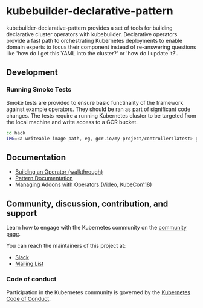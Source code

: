 # kubebuilder-declarative-pattern

kubebuilder-declarative-pattern provides a set of tools for building declarative cluster operators with kubebuilder. Declarative operators provide a fast path to orchestrating Kubernetes deployments to enable domain experts to focus their component instead of re-answering questions like 'how do I get this YAML into the cluster?' or 'how do I update it?'.

## Development

### Running Smoke Tests

Smoke tests are provided to ensure basic functinality of the framework against example operators. They should be ran as part of significant code changes. The tests require a running Kubernetes cluster to be targeted from the local machine and write access to a GCR bucket.

```bash
cd hack
IMG=<a writeable image path, eg, gcr.io/my-project/controller:latest> go run smoketest.go
```

## Documentation

- [Building an Operator (walkthrough)](./docs/addon/walkthrough/README.md)
- [Pattern Documentation](https://godoc.org/sigs.k8s.io/kubebuilder-declarative-pattern/pkg/patterns)
- [Managing Addons with Operators (Video, KubeCon'18)](https://www.youtube.com/watch?v=LPejvfBR5_w)

## Community, discussion, contribution, and support

Learn how to engage with the Kubernetes community on the [community page](http://kubernetes.io/community/).

You can reach the maintainers of this project at:

- [Slack](http://slack.k8s.io/)
- [Mailing List](https://groups.google.com/forum/#!forum/kubernetes-dev)

### Code of conduct

Participation in the Kubernetes community is governed by the [Kubernetes Code of Conduct](code-of-conduct.md).

[owners]: https://git.k8s.io/community/contributors/guide/owners.md
[Creative Commons 4.0]: https://git.k8s.io/website/LICENSE
